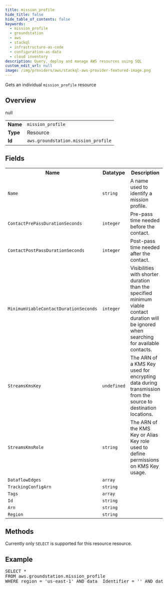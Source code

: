 ```yaml
---
title: mission_profile
hide_title: false
hide_table_of_contents: false
keywords:
  - mission_profile
  - groundstation
  - aws
  - stackql
  - infrastructure-as-code
  - configuration-as-data
  - cloud inventory
description: Query, deploy and manage AWS resources using SQL
custom_edit_url: null
image: /img/providers/aws/stackql-aws-provider-featured-image.png
---
```

Gets an individual <code>mission_profile</code> resource

## Overview
<table><tbody>
<tr><td><b>Name</b></td><td><code>mission_profile</code></td></tr>
<tr><td><b>Type</b></td><td>Resource</td></tr>
null
<tr><td><b>Id</b></td><td><code>aws.groundstation.mission_profile</code></td></tr>
</tbody></table>

## Fields
<table><tbody>
<tr><th>Name</th><th>Datatype</th><th>Description</th></tr>
<tr><td><code>Name</code></td><td><code>string</code></td><td>A name used to identify a mission profile.</td></tr><tr><td><code>ContactPrePassDurationSeconds</code></td><td><code>integer</code></td><td>Pre-pass time needed before the contact.</td></tr><tr><td><code>ContactPostPassDurationSeconds</code></td><td><code>integer</code></td><td>Post-pass time needed after the contact.</td></tr><tr><td><code>MinimumViableContactDurationSeconds</code></td><td><code>integer</code></td><td>Visibilities with shorter duration than the specified minimum viable contact duration will be ignored when searching for available contacts.</td></tr><tr><td><code>StreamsKmsKey</code></td><td><code>undefined</code></td><td>The ARN of a KMS Key used for encrypting data during transmission from the source to destination locations.</td></tr><tr><td><code>StreamsKmsRole</code></td><td><code>string</code></td><td>The ARN of the KMS Key or Alias Key role used to define permissions on KMS Key usage.</td></tr><tr><td><code>DataflowEdges</code></td><td><code>array</code></td><td></td></tr><tr><td><code>TrackingConfigArn</code></td><td><code>string</code></td><td></td></tr><tr><td><code>Tags</code></td><td><code>array</code></td><td></td></tr><tr><td><code>Id</code></td><td><code>string</code></td><td></td></tr><tr><td><code>Arn</code></td><td><code>string</code></td><td></td></tr><tr><td><code>Region</code></td><td><code>string</code></td><td></td></tr>
</tbody></table>

## Methods
Currently only <code>SELECT</code> is supported for this resource resource.

## Example
<pre>
SELECT * 
FROM aws.groundstation.mission_profile
WHERE region = 'us-east-1' AND data__Identifier = '<Id>' AND data__Identifier = '<Arn>'
</pre>
